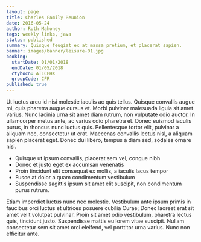 ```yaml
---
layout: page
title: Charles Family Reunion
date: 2016-05-24
author: Ruth Mahoney
tags: weekly links, java
status: published
summary: Quisque feugiat ex at massa pretium, et placerat sapien.
banner: images/banner/leisure-01.jpg
booking:
  startDate: 01/01/2018
  endDate: 01/05/2018
  ctyhocn: ATLCPHX
  groupCode: CFR
published: true
---
```

Ut luctus arcu id nisi molestie iaculis ac quis tellus. Quisque convallis augue mi, quis pharetra augue cursus et. Morbi pulvinar malesuada ligula sit amet varius. Nunc lacinia urna sit amet diam rutrum, non vulputate odio auctor. In ullamcorper metus ante, ac varius odio pharetra et. Donec euismod iaculis purus, in rhoncus nunc luctus quis. Pellentesque tortor elit, pulvinar a aliquam nec, consectetur ut erat. Maecenas convallis lectus nisl, a aliquam sapien placerat eget. Donec dui libero, tempus a diam sed, sodales ornare nisi.

* Quisque ut ipsum convallis, placerat sem vel, congue nibh
* Donec et justo eget ex accumsan venenatis
* Proin tincidunt elit consequat ex mollis, a iaculis lacus tempor
* Fusce at dolor a quam condimentum vestibulum
* Suspendisse sagittis ipsum sit amet elit suscipit, non condimentum purus rutrum.

Etiam imperdiet luctus nunc nec molestie. Vestibulum ante ipsum primis in faucibus orci luctus et ultrices posuere cubilia Curae; Donec laoreet erat sit amet velit volutpat pulvinar. Proin sit amet odio vestibulum, pharetra lectus quis, tincidunt justo. Suspendisse mattis eu lorem vitae suscipit. Nullam consectetur sem sit amet orci eleifend, vel porttitor urna varius. Nunc non efficitur ante.
